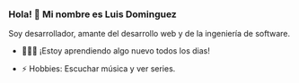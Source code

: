 ### Hola! 👋 Mi nombre es Luis Dominguez 

<!--
**luisedr98/luisedr98** is a ✨ _special_ ✨ repository because its `README.md` (this file) appears on your GitHub profile.

Here are some ideas to get you started:

- 🔭 I’m currently working on ...
- 🌱 I’m currently learning ...
- 👯 I’m looking to collaborate on ...
- 🤔 I’m looking for help with ...
- 💬 Ask me about ...
- 📫 How to reach me: ...
- 😄 Pronouns: ...
- ⚡ Fun fact: ...
-->

Soy desarrollador, amante del desarrollo web y de la ingeniería de software.

* 👨🏽‍💻 ¡Estoy aprendiendo algo nuevo todos los dias!

* ⚡ Hobbies: Escuchar música y ver series.
